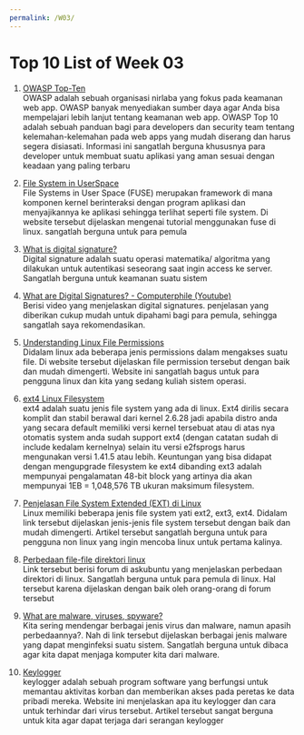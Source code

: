 ```yaml
---
permalink: /W03/
---
```

# Top 10 List of Week 03

1. [OWASP Top-Ten](https://owasp.org/www-project-top-ten/)<br>
OWASP adalah sebuah organisasi nirlaba yang fokus pada keamanan web app. OWASP banyak menyediakan sumber daya agar Anda bisa mempelajari lebih lanjut tentang keamanan web app. OWASP Top 10 adalah sebuah panduan bagi para developers dan security team tentang kelemahan-kelemahan pada web apps yang mudah diserang dan harus segera disiasati. Informasi ini sangatlah berguna khususnya para developer untuk membuat suatu aplikasi yang aman sesuai dengan keadaan yang paling terbaru

2. [File System in UserSpace](https://medium.com/@jain.sm/file-system-in-user-space-example-a63a21236270)<br>
File Systems in User Space (FUSE) merupakan framework di mana komponen kernel berinteraksi dengan program aplikasi dan menyajikannya ke aplikasi sehingga terlihat seperti file system. Di website tersebut dijelaskan mengenai tutorial menggunakan fuse di linux. sangatlah berguna untuk para pemula

3. [What is digital signature?](https://www.javatpoint.com/cyber-security-digital-signature)<br>
Digital signature adalah suatu operasi matematika/ algoritma yang dilakukan untuk autentikasi seseorang saat ingin access ke server. Sangatlah berguna untuk keamanan suatu sistem

4. [What are Digital Signatures? - Computerphile (Youtube)](https://youtu.be/s22eJ1eVLTU)<br>
Berisi video yang menjelaskan digital signatures. penjelasan yang diberikan cukup mudah untuk dipahami bagi para pemula, sehingga sangatlah saya rekomendasikan. 

5. [Understanding Linux File Permissions](https://www.linux.com/training-tutorials/understanding-linux-file-permissions/)<br>
Didalam linux ada beberapa jenis permissions dalam mengakses suatu file. Di website tersebut dijelaskan file permission tersebut dengan baik dan mudah dimengerti. Website ini sangatlah bagus untuk para pengguna linux dan kita yang sedang kuliah sistem operasi.

6. [ext4 Linux Filesystem](https://opensource.com/article/18/4/ext4-filesystem)<br>
ext4 adalah suatu jenis file system yang ada di linux. Ext4 dirilis secara komplit dan stabil berawal dari kernel 2.6.28 jadi apabila distro anda yang secara default memiliki versi kernel tersebuat atau di atas nya otomatis system anda sudah support ext4 (dengan catatan sudah di include kedalam kernelnya) selain itu versi e2fsprogs harus mengunakan versi 1.41.5 atau lebih. Keuntungan yang bisa didapat dengan mengupgrade filesystem ke ext4 dibanding ext3 adalah mempunyai pengalamatan 48-bit block yang artinya dia akan mempunyai 1EB = 1,048,576 TB ukuran maksimum filesystem.

7. [Penjelasan File System Extended (EXT) di Linux](https://medium.com/teknomuslim/penjelasan-file-system-extended-ext-di-linux-jenis-ext2-ext3-ext4-3181d79bb764)<br>
Linux memiliki beberapa jenis file system yati ext2, ext3, ext4. Didalam link tersebut dijelaskan jenis-jenis file system tersebut dengan baik dan mudah dimengerti. Artikel tersebut sangatlah berguna untuk para pengguna non linux yang ingin mencoba linux untuk pertama kalinya.

8. [Perbedaan file-file direktori linux](https://askubuntu.com/questions/308045/differences-between-bin-sbin-usr-bin-usr-sbin-usr-local-bin-usr-local)<br>
Link tersebut berisi forum di askubuntu yang menjelaskan perbedaan direktori di linux. Sangatlah berguna untuk para pemula di linux. Hal tersebut karena dijelaskan dengan baik oleh orang-orang di forum tersebut

9. [What are malware, viruses, spyware?](https://www.websecurity.digicert.com/security-topics/what-are-malware-viruses-spyware-and-cookies-and-what-differentiates-them)<br>
Kita sering mendengar berbagai jenis virus dan malware, namun apasih perbedaannya?. Nah di link tersebut dijelaskan berbagai jenis malware yang dapat menginfeksi suatu sistem. Sangatlah berguna untuk dibaca agar kita dapat menjaga komputer kita dari malware.

10. [Keylogger](https://glints.com/id/lowongan/keylogger/)<br>
keylogger adalah sebuah program software yang berfungsi untuk memantau aktivitas korban dan memberikan akses pada peretas ke data pribadi mereka. Website ini menjelaskan apa itu keylogger dan cara untuk terhindar dari virus tersebut. Artikel tersebut sangat berguna untuk kita agar dapat terjaga dari serangan keylogger

